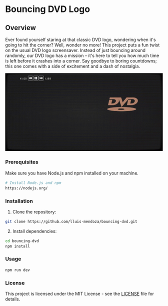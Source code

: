 # Bouncing DVD Logo

## Overview

 Ever found yourself staring at that classic DVD logo, wondering when it's going to hit the corner? Well, wonder no more! This project puts a fun twist on the usual DVD logo screensaver. Instead of just bouncing around randomly, our DVD logo has a mission – it's here to tell you how much time is left before it crashes into a corner. Say goodbye to boring countdowns; this one comes with a side of excitement and a dash of nostalgia.

<center>
  <img src="./images/example.gif" alt="Your image title" width="700"/>
</center>

### Prerequisites

Make sure you have Node.js and npm installed on your machine.

```bash
# Install Node.js and npm
https://nodejs.org/
```

### Installation
 1. Clone the repository: 
```bash
git clone https://github.com/lluis-mendoza/bouncing-dvd.git
```
 2. Install dependencies: 
```bash
cd bouncing-dvd
npm install
```

### Usage
```bash
npm run dev
```

### License

This project is licensed under the MIT License - see the [LICENSE](/LICENSE.txt) file for details.